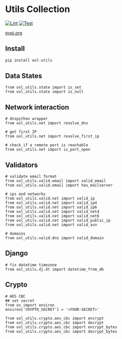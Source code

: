 # Utils Collection

[![Lint](https://github.com/O-X-L/py-utils/actions/workflows/lint.yml/badge.svg)](https://github.com/O-X-L/py-utils/actions/workflows/lint.yml)
[![Test](https://github.com/O-X-L/py-utils/actions/workflows/test.yml/badge.svg)](https://github.com/O-X-L/py-utils/actions/workflows/test.yml)

[pypi.org](https://pypi.org/project/oxl-utils/)

## Install

```bash
pip install oxl-utils
```

## Data States

```python3
from oxl_utils.state import is_set
from oxl_utils.state import is_null
```

## Network interaction

```python3
# dnspython wrapper
from oxl_utils.net import resolve_dns

# get first IP
from oxl_utils.net import resolve_first_ip

# check if a remote port is reachable
from oxl_utils.net import is_port_open
```

## Validators

```python3
# validate email format
from oxl_utils.valid.email import valid_email
from oxl_utils.valid.email import has_mailserver

# ips and networks
from oxl_utils.valid.net import valid_ip
from oxl_utils.valid.net import valid_ip4
from oxl_utils.valid.net import valid_ip6
from oxl_utils.valid.net import valid_net4
from oxl_utils.valid.net import valid_net6
from oxl_utils.valid.net import valid_public_ip
from oxl_utils.valid.net import valid_asn

# domains
from oxl_utils.valid.dns import valid_domain
```

## Django

```python3
# fix datetime timezone
from oxl_utils.dj.dt import datetime_from_db
```

## Crypto

```python3
# AES CBC
## set secret
from os import environ
environ['CRYPTO_SECRET'] = '<YOUR-SECRET>'

from oxl_utils.crypto.aes_cbc import encrypt
from oxl_utils.crypto.aes_cbc import decrypt
from oxl_utils.crypto.aes_cbc import encrypt_bytes
from oxl_utils.crypto.aes_cbc import decrypt_bytes
```

